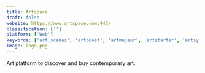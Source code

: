 ```yaml
---
title: Artspace
draft: false 
website: https://www.artspace.com:443/
classification: ['']
platform: ['Web']
keywords: ['art_scenes', 'artboost', 'artmajeur', 'artstarter', 'artsy', 'artyou_global', 'audio_habits', 'avant_arte', 'behance', 'binned_art', 'curate', 'drool', 'deviantart', 'etsy_studio', 'fastory', 'magnus', 'saatchi_art', 'saatchi_art_gift_guide', 'saatchi_art_match', 'twyla', 'wikiart']
image: logo.png
---
```

Art platform to discover and buy contemporary art.